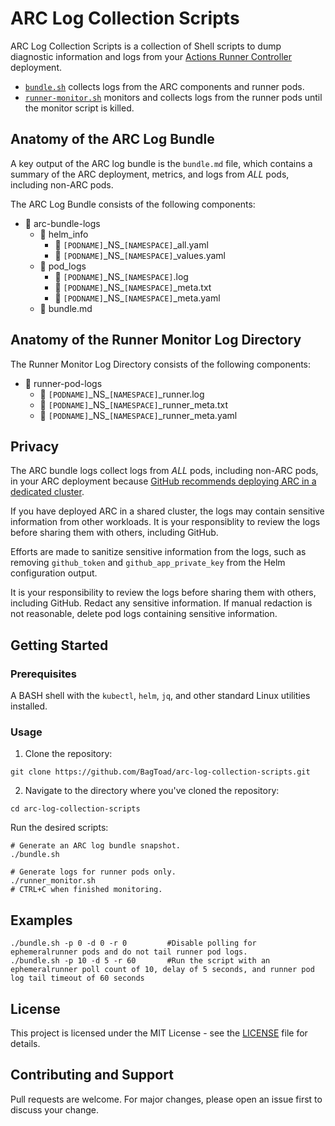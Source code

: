 # ARC Log Collection Scripts

ARC Log Collection Scripts is a collection of Shell scripts to dump diagnostic information and logs from your [Actions Runner Controller](https://github.com/actions/actions-runner-controller) deployment. 

- [`bundle.sh`](bundle.sh) collects logs from the ARC components and runner pods.
- [`runner-monitor.sh`](runner-monitor.sh) monitors and collects logs from the runner pods until the monitor script is killed.

## Anatomy of the ARC Log Bundle

A key output of the ARC log bundle is the `bundle.md` file, which contains a summary of the ARC deployment, metrics, and logs from _ALL_ pods, including non-ARC pods.

The ARC Log Bundle consists of the following components:

- 📂 arc-bundle-logs
    - 📂 helm_info
        - 📂 `[PODNAME]`\_NS\_`[NAMESPACE]`_all.yaml
        - 📂 `[PODNAME]`\_NS\_`[NAMESPACE]`_values.yaml
    - 📂 pod_logs
        - 📂 `[PODNAME]`\_NS\_`[NAMESPACE]`.log
        - 📂 `[PODNAME]`\_NS\_`[NAMESPACE]`\_meta.txt
        - 📂 `[PODNAME]`\_NS\_`[NAMESPACE]`\_meta.yaml
    - 📂 bundle.md

## Anatomy of the Runner Monitor Log Directory

The Runner Monitor Log Directory consists of the following components:

- 📂 runner-pod-logs
    - 📂 `[PODNAME]`\_NS\_`[NAMESPACE]`\_runner.log
    - 📂 `[PODNAME]`\_NS\_`[NAMESPACE]`\_runner_meta.txt
    - 📂 `[PODNAME]`\_NS\_`[NAMESPACE]`\_runner_meta.yaml

## Privacy

The ARC bundle logs collect logs from _ALL_ pods, including non-ARC pods, in your ARC deployment because [GitHub recommends deploying ARC in a dedicated cluster](https://docs.github.com/en/enterprise-cloud@latest/actions/hosting-your-own-runners/managing-self-hosted-runners-with-actions-runner-controller/deploying-runner-scale-sets-with-actions-runner-controller#deploying-a-runner-scale-set). 

If you have deployed ARC in a shared cluster, the logs may contain sensitive information from other workloads. It is your responsiblity to review the logs before sharing them with others, including GitHub. 

Efforts are made to sanitize sensitive information from the logs, such as removing `github_token` and `github_app_private_key` from the Helm configuration output. 

It is your responsibility to review the logs before sharing them with others, including GitHub. Redact any sensitive information. If manual redaction is not reasonable, delete pod logs containing sensitive information. 

## Getting Started

### Prerequisites

A BASH shell with the `kubectl`, `helm`, `jq`, and other standard Linux utilities installed.

### Usage

1. Clone the repository:

```shell
git clone https://github.com/BagToad/arc-log-collection-scripts.git
```

2. Navigate to the directory where you've cloned the repository:

```shell
cd arc-log-collection-scripts
```

Run the desired scripts:

```shell
# Generate an ARC log bundle snapshot.
./bundle.sh

# Generate logs for runner pods only. 
./runner_monitor.sh
# CTRL+C when finished monitoring.
```

## Examples

```shell
./bundle.sh -p 0 -d 0 -r 0         #Disable polling for ephemeralrunner pods and do not tail runner pod logs.
./bundle.sh -p 10 -d 5 -r 60       #Run the script with an ephemeralrunner poll count of 10, delay of 5 seconds, and runner pod log tail timeout of 60 seconds
```

## License

This project is licensed under the MIT License - see the [LICENSE](LICENSE) file for details.

## Contributing and Support

Pull requests are welcome. For major changes, please open an issue first to discuss your change.
